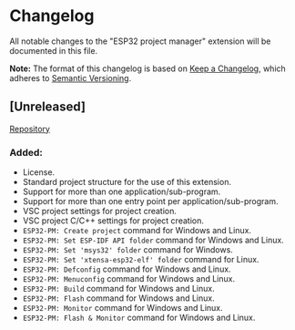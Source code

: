 # Changelog

All notable changes to the "ESP32 project manager" extension will be documented in this file.

**Note:** The format of this changelog is based on [Keep a Changelog](https://keepachangelog.com/en/1.0.0/),
which adheres to [Semantic Versioning](https://semver.org/spec/v2.0.0.html).

## [Unreleased]

[Repository](https://github.com/mrverdant13/esp32-pm-vsc-extension/tree/develop)

### Added:

- License.
- Standard project structure for the use of this extension.
- Support for more than one application/sub-program.
- Support for more than one entry point per application/sub-program.
- VSC project settings for project creation.
- VSC project C/C++ settings for project creation.
- `ESP32-PM: Create project` command for Windows and Linux.
- `ESP32-PM: Set ESP-IDF API folder` command for Windows and Linux.
- `ESP32-PM: Set 'msys32' folder` command for Windows.
- `ESP32-PM: Set 'xtensa-esp32-elf' folder` command for Linux.
- `ESP32-PM: Defconfig` command for Windows and Linux.
- `ESP32-PM: Menuconfig` command for Windows and Linux.
- `ESP32-PM: Build` command for Windows and Linux.
- `ESP32-PM: Flash` command for Windows and Linux.
- `ESP32-PM: Monitor` command for Windows and Linux.
- `ESP32-PM: Flash & Monitor` command for Windows and Linux.